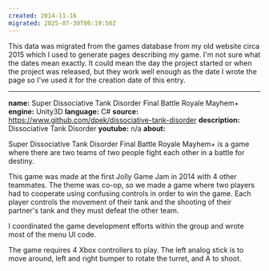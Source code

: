 ```yaml
---
created: 2014-11-16
migrated: 2025-07-30T06:19:58Z
---
```


This data was migrated from the games database from my old website circa 2015 which I used to generate pages describing my game. I'm not sure what the dates mean exactly. It could mean the day the project started or when the project was released, but they work well enough as the date I wrote the page so I've used it for the creation date of this entry.

---

**name:** Super Dissociative Tank Disorder Final Battle Royale Mayhem+
**engine:** Unity3D
**language:** C#
**source:** https://www.github.com/dpek/dissociative-tank-disorder
**description:** Dissociative Tank Disorder
**youtube:** n/a
**about:**

Super Dissociative Tank Disorder Final Battle Royale Mayhem+ is a game where there are two teams of two people fight each other in a battle for destiny.

This game was made at the first Jolly Game Jam in 2014 with 4 other teammates. The theme was co-op, so we made a game where two players had to cooperate using confusing controls in order to win the game. Each player controls the movement of their tank and the shooting of their partner's tank and they must defeat the other team.

I coordinated the game development efforts within the group and wrote most of the menu UI code.

The game requires 4 Xbox controllers to play. The left analog stick is to move around, left and right bumper to rotate the turret, and A to shoot.
